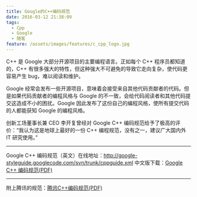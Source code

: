 ```yaml
---
title: Google的C++编码规范
date: 2016-03-12 21:38:09
tags:
  - Cpp
  - Google
  - 随笔
feature: /assets/images/features/c_cpp_logo.jpg
---
```

C++ 是 Google 大部分开源项目的主要编程语言。正如每个 C++ 程序员都知道的，C++ 有很多强大的特性，但这种强大不可避免的导致它走向复杂，使代码更容易产生 bug，难以阅读和维护。

Google 经常会发布一些开源项目，意味着会接受来自其他代码贡献者的代码。但是如果代码贡献者的编程风格与 Google 的不一致，会给代码阅读者和其他代码提交这造成不小的困扰。Google 因此发布了这份自己的编程风格，使所有提交代码的人都能获知 Google 的编程风格。

创新工场董事长兼 CEO 李开复曾经对 Google C++ 编码规范给予了极高的评价：“我认为这是地球上最好的一份 C++ 编程规范，没有之一，建议广大国内外 IT 研究使用。”

<!-- more -->

---

Google C++ 编码规范（英文）在线地址：http://google-styleguide.googlecode.com/svn/trunk/cppguide.xml
中文版下载：[Google C++ 编码规范(PDF)](../../../../assets/files/Google_Cpp_Style_guide_CN.pdf)

---
附上腾讯的规范：[腾讯C++编码规范(PDF)](../../../../assets/files/腾讯C++编码规范.pdf)
